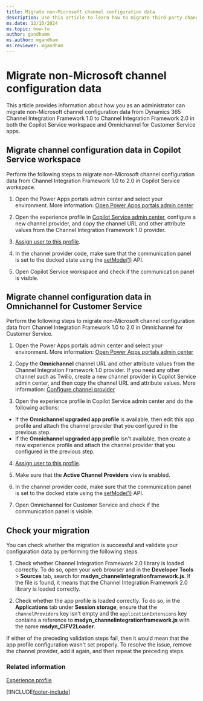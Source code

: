 ```yaml
---
title: Migrate non-Microsoft channel configuration data
description: Use this article to learn how to migrate third-party channel configuration data from Dynamics 365 Channel Integration Framework 1.0 to Channel Integration Framework 2.0 in Copilot Service workspace and Omnichannel for Customer Service.
ms.date: 12/10/2024
ms.topic: how-to
author: gandhamm
ms.author: mgandham
ms.reviewer: mgandham
---
```


# Migrate non-Microsoft channel configuration data

This article provides information about how you as an administrator can migrate non-Microsoft channel configuration data from Dynamics 365 Channel Integration Framework 1.0 to Channel Integration Framework 2.0 in both the Copilot Service workspace and Omnichannel for Customer Service apps.

## Migrate channel configuration data in Copilot Service workspace

Perform the following steps to migrate non-Microsoft channel configuration data from Channel Integration Framework 1.0 to 2.0 in Copilot Service workspace.

1. Open the Power Apps portals admin center and select your environment. More information: [Open Power Apps portals admin center](/powerapps/maker/portals/admin/admin-overview#open-power-apps-portals-admin-center)

2. Open the experience profile in [Copilot Service admin center](configure-channel-provider-app-profile-manager.md), configure a new channel provider, and copy the channel URL and other attribute values from the Channel Integration Framework 1.0 provider.

3. [Assign user to this profile](../../../customer-service/administer/create-agent-experience-profile.md#assign-users-templates-configure-productivity-pane-channels).

4. In the channel provider code, make sure that the communication panel is set to the docked state using the [setMode(1)](../../v1/develop/reference/microsoft-ciframework/setMode.md) API.

5. Open Copilot Service workspace and check if the communication panel is visible.

## Migrate channel configuration data in Omnichannel for Customer Service

Perform the following steps to migrate non-Microsoft channel configuration data from Channel Integration Framework 1.0 to 2.0 in Omnichannel for Customer Service.

1. Open the Power Apps portals admin center and select your environment. More information: [Open Power Apps portals admin center](/powerapps/maker/portals/admin/admin-overview#open-power-apps-portals-admin-center)

2. Copy the **Omnichannel** channel URL and other attribute values from the Channel Integration Framework 1.0 provider. If you need any other channel such as Twilio, create a new channel provider in Copilot Service admin center, and then copy the channel URL and attribute values. More information: [Configure channel provider](../../../customer-service/administer/create-agent-experience-profile.md#assign-users-templates-configure-productivity-pane-channels)

3. Open the experience profile in Copilot Service admin center and do the following actions:
- If the **Omnichannel upgraded app profile** is available, then edit this app profile and attach the channel provider that you configured in the previous step.
- If the **Omnichannel upgraded app profile** isn't available, then create a new experience profile and attach the channel provider that you configured in the previous step.

4. [Assign user to this profile](../../../customer-service/administer/create-agent-experience-profile.md#assign-users-templates-configure-productivity-pane-channels).
5. Make sure that the **Active Channel Providers** view is enabled.
6. In the channel provider code, make sure that the communication panel is set to the docked state using the [setMode(1)](../../v1/develop/reference/microsoft-ciframework/setMode.md) API.

7. Open Omnichannel for Customer Service and check if the communication panel is visible.

## Check your migration

You can check whether the migration is successful and validate your configuration data by performing the following steps.

1. Check whether Channel Integration Framework 2.0 library is loaded correctly.
    To do so, open your web browser and in the **Developer Tools** > **Sources** tab, search for **msdyn_channelintegrationframework.js**. If the file is found, it means that the Channel Integration Framework 2.0 library is loaded correctly.

2. Check whether the app profile is loaded correctly.
    To do so, in the **Applications** tab under **Session storage**, ensure that the `channelProviders` key isn't empty and the `applicationExtensions` key contains a reference to **msdyn_channelintegrationframework.js** with the name **msdyn_CIFV2Loader**.

If either of the preceding validation steps fail, then it would mean that the app profile configuration wasn't set properly. To resolve the issue, remove the channel provider, add it again, and then repeat the preceding steps.

### Related information

[Experience profile](../../../customer-service/administer/create-agent-experience-profile.md)  

[!INCLUDE[footer-include](../../../includes/footer-banner.md)]
